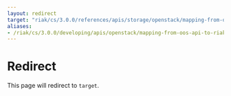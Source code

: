 ```yaml
---
layout: redirect
target: "riak/cs/3.0.0/references/apis/storage/openstack/mapping-from-oos-api-to-riak-cs-internal-api"
aliases:
- /riak/cs/3.0.0/developing/apis/openstack/mapping-from-oos-api-to-riak-cs-internal-api
---
```


# Redirect

This page will redirect to `target`.
